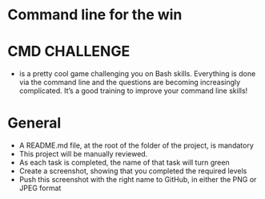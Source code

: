 # Command line for the win

# CMD CHALLENGE
* is a pretty cool game challenging you on Bash skills. Everything is done via the command line and the questions are becoming increasingly complicated. It’s a good training to improve your command line skills!


# General
* A README.md file, at the root of the folder of the project, is mandatory
* This project will be manually reviewed.
* As each task is completed, the name of that task will turn green
* Create a screenshot, showing that you completed the required levels
* Push this screenshot with the right name to GitHub, in either the PNG or JPEG format
